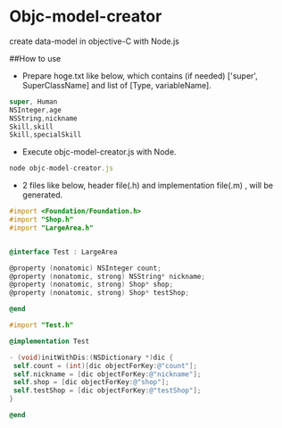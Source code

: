 Objc-model-creator
==================

create data-model in objective-C with Node.js

##How to use

 * Prepare hoge.txt like below, which contains (if needed) ['super', SuperClassName] and list of [Type, variableName].
```javascript
super, Human
NSInteger,age
NSString,nickname
Skill,skill
Skill,specialSkill
```

 * Execute objc-model-creator.js with Node.

```javascript
node objc-model-creator.js
```

 * 2 files like below, header file(.h) and implementation file(.m) , will be generated.

```Objective-C
#import <Foundation/Foundation.h>
#import "Shop.h"
#import "LargeArea.h"


@interface Test : LargeArea

@property (nonatomic) NSInteger count;
@property (nonatomic, strong) NSString* nickname;
@property (nonatomic, strong) Shop* shop;
@property (nonatomic, strong) Shop* testShop;

@end
```

```Objective-C
#import "Test.h"

@implementation Test

- (void)initWithDis:(NSDictionary *)dic {
 self.count = (int)[dic objectForKey:@"count"];
 self.nickname = [dic objectForKey:@"nickname"];
 self.shop = [dic objectForKey:@"shop"];
 self.testShop = [dic objectForKey:@"testShop"];
}

@end
```